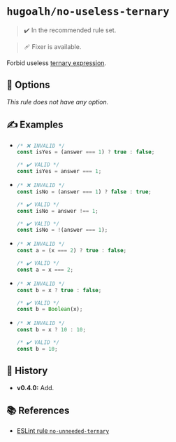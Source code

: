# `hugoalh/no-useless-ternary`

> ✔️ In the recommended rule set.

> 🩹 Fixer is available.

Forbid useless [ternary expression][ecmascript-ternary].

## 🔧 Options

*This rule does not have any option.*

## ✍️ Examples

- ```ts
  /* ❌ INVALID */
  const isYes = (answer === 1) ? true : false;

  /* ✔️ VALID */
  const isYes = answer === 1;
  ```
- ```ts
  /* ❌ INVALID */
  const isNo = (answer === 1) ? false : true;

  /* ✔️ VALID */
  const isNo = answer !== 1;

  /* ✔️ VALID */
  const isNo = !(answer === 1);
  ```
- ```ts
  /* ❌ INVALID */
  const a = (x === 2) ? true : false;

  /* ✔️ VALID */
  const a = x === 2;
  ```
- ```ts
  /* ❌ INVALID */
  const b = x ? true : false;

  /* ✔️ VALID */
  const b = Boolean(x);
  ```
- ```ts
  /* ❌ INVALID */
  const b = x ? 10 : 10;

  /* ✔️ VALID */
  const b = 10;
  ```

## 📜 History

- **v0.4.0:** Add.

## 📚 References

- [ESLint rule `no-unneeded-ternary`](https://eslint.org/docs/latest/rules/no-unneeded-ternary)

[ecmascript-ternary]: https://developer.mozilla.org/en-US/docs/Web/JavaScript/Reference/Operators/Conditional_operator
